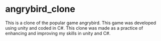 # angrybird_clone

This is a clone of the popular game angrybird. This game was developed using unity and coded in C#. This clone was made as a practice of enhancing and improving my skills in unity and C#.
